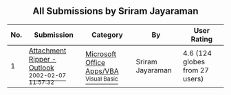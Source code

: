 ﻿<div align="center">

## All Submissions by Sriram Jayaraman

</div>

No.  | Submission | Category | By   | User Rating
---- | ---------- | -------- | ---- | -----------
1 | [Attachment Ripper \- Outlook<br /><sup>2002-02-07 11:57:32</sup>](https://github.com/Planet-Source-Code/sriram-jayaraman-attachment-ripper-outlook__1-33553) | [Microsoft Office Apps/VBA<br /><sup>Visual Basic</sup>](../ByCategory/microsoft-office-apps-vba__1-42.md) | Sriram Jayaraman | 4.6 (124 globes from 27 users)
